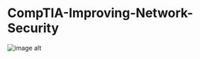 # CompTIA-Improving-Network-Security

![image alt](!![image](https://github.com/user-attachments/assets/574b887a-0079-416d-bcf1-6450cd2b445c))
